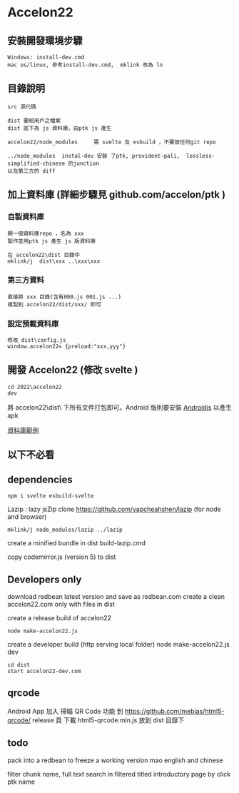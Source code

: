 # Accelon22

## 安裝開發環境步驟
    Windows: install-dev.cmd
    mac os/linux, 參考install-dev.cmd,  mklink 改為 ln

    
## 目錄說明   
    src 源代碼
    
    dist 要給用戶之檔案
    dist 底下為 js 資料庫，由ptk js 產生

    accelon22/node_modules     需 svelte 及 esbuild ，不要放任何git repo

    ../node_modules  instal-dev 安裝 了ptk, provident-pali,  lossless-simplified-chinese 的junction
    以及第三方的 diff

## 加上資料庫 (詳細步驟見 github.com/accelon/ptk )

### 自製資料庫
    開一個資料庫repo ，名為 xxx
    製作並用ptk js 產生 js 版資料庫

    在 accelon22\dist 目錄中
    mklink/j  dist\xxx ..\xxx\xxx

### 第三方資料
    直接將 xxx 目錄(含有000.js 001.js ...)
    複製到 accelon22/dist/xxx/ 即可 

### 設定預載資料庫
    修改 dist\config.js 
    window.accelon22= {preload:"xxx,yyy"}

## 開發 Accelon22 (修改 svelte )
    cd 2022\accelon22
    dev

將 accelon22\dist\ 下所有文件打包即可。Android 版則要安裝 [Androidjs](https://android-js.github.io/) 以產生 apk

[資料庫範例](https://github.com/accelon/eg)
  




## 以下不必看
 
 
 ## dependencies

    npm i svelte esbuild-svelte

Lazip : lazy jsZip
clone https://github.com/yapcheahshen/lazip (for node and browser)

    mklink/j node_modules/lazip ../lazip

create a minified bundle in dist
    build-lazip.cmd  

copy codemirror.js (version 5) to dist


## Developers only

download redbean latest version and save as redbean.com
create a clean accelon22.com only with files in dist


create a release build of accelon22

    node make-accelon22.js

create a developer build (http serving local folder)
    node make-accelon22.js dev

    cd dist
    start accelon22-dev.com

## qrcode
Android App 加入 掃瞄 QR Code 功能
到 https://github.com/mebjas/html5-qrcode/ release 頁 下載 html5-qrcode.min.js
放到 dist 目錄下


## todo
pack into a redbean to freeze a working version
mao english and chinese

filter chunk name, full text search in filtered titled
introductory page by click ptk name

